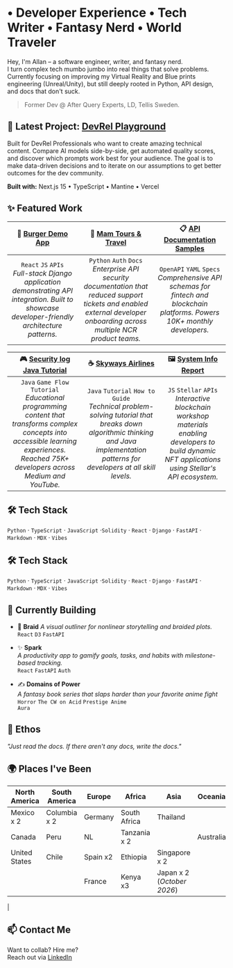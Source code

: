 # • Developer Experience • Tech Writer • Fantasy Nerd • World Traveler

Hey, I'm Allan – a software engineer, writer, and fantasy nerd. <br>
I turn complex tech mumbo jumbo into real things that solve problems. <br>
Currently focusing on improving my Virtual Reality and Blue prints engineering (Unreal/Unity), but still deeply rooted in Python, API design, and docs that don't suck.

> Former Dev @ After Query Experts, LD, Tellis Sweden.

## 🚀 Latest Project: [DevRel Playground](https://www.devrel-playground.com/)

Built for DevRel Professionals who want to create amazing technical content. Compare AI models side-by-side, get automated quality scores, and discover which prompts work best for your audience. The goal is to make data-driven decisions and to iterate on our assumptions to get better outcomes for the dev community.

**Built with:** Next.js 15 • TypeScript • Mantine • Vercel

## ✨ Featured Work

|🍔 <a href="https://burgersdemo.ncrcloud.com/Peachtree-Burger/">Burger Demo App</a>| 🧾 <a href="https://github.com/Allo-lala/mam-tours-travel">Mam Tours & Travel</a>| 📋 <a href="https://github.com/Allo-lala/">API Documentation Samples</a>|
|:---:|:---:|:---:|
|<code>React</code> <code>JS</code> <code>APIs</code><br><em>Full-stack Django application demonstrating API integration. Built to showcase developer-friendly architecture patterns.</em> | <code>Python</code> <code>Auth</code> <code>Docs</code><br> <em>Enterprise API security documentation that reduced support tickets and enabled external developer onboarding across multiple NCR product teams.</em>|<code>OpenAPI</code> <code>YAML</code> <code>Specs</code><br><em>Comprehensive API schemas for fintech and blockchain platforms. Powers 10K+ monthly developers.</em>|

|🎮 <a href="https://taylor-mcneil.github.io/technical-writing-portfolio/java-tutorial/">Security log Java Tutorial</a>|☕ <a href="https://www.youtube.com/watch?v=eUJDmLEVtjU&ab_channel=ThatDevTaylorGames">Skyways Airlines</a>|🖼️ <a href="https://github.com/Taylor-McNeil/nft-stellar-buzz">System Info Report</a>|
|:---:|:---:|:---:|
|<code>Java</code> <code>Game Flow</code> <code>Tutorial</code> <br> <em>Educational programming content that transforms complex concepts into accessible learning experiences. Reached 75K+ developers across Medium and YouTube.</em>|<code>Java</code> <code>Tutorial</code> <code>How to Guide</code><br><em>Technical problem-solving tutorial that breaks down algorithmic thinking and Java implementation patterns for developers at all skill levels.</em>|<code>JS</code> <code>Stellar</code> <code>APIs</code><br> <em>Interactive blockchain workshop materials enabling developers to build dynamic NFT applications using Stellar's API ecosystem.</em>|

## 🛠 Tech Stack

`Python` · `TypeScript` · `JavaScript` ·`Solidity` · `React` · `Django` · `FastAPI` · `Markdown` · `MDX` · `Vibes`  

## 🛠 Tech Stack

`Python` · `TypeScript` · `JavaScript` ·`Solidity` · `React` · `Django` · `FastAPI` · `Markdown` · `MDX` · `Vibes`  

## 🧠 Currently Building

- 🧵 **Braid** 
  *A visual outliner for nonlinear storytelling and braided plots.*  
  <code>React</code> <code>D3</code> <code>FastAPI</code>

- ✨ **Spark**  
  *A productivity app to gamify goals, tasks, and habits with milestone-based tracking.*  
  <code>React</code> <code>FastAPI</code> <code>Auth</code>

- ✍️ **Domains of Power**  
  *A fantasy book series that slaps harder than your favorite anime fight*  
  <code>Horror</code> <code>The CW on Acid</code> <code>Prestige Anime Aura</code>

## 🧃 Ethos

_"Just read the docs. If there aren't any docs, write the docs."_

## 🌍 Places I've Been

| North America | South America | Europe   | Africa       | Asia          | Oceania   |  
|---------------|---------------|----------|--------------|---------------|-----------|
| Mexico x 2    | Columbia x 2  | Germany  | South Africa | Thailand      |           |            
| Canada        | Peru          | NL       | Tanzania x 2 |               | Australia | 
| United States | Chile         | Spain x2 | Ethiopia     | Singapore x 2 |           |            
|               |               | France   | Kenya x3     | Japan x 2 (*October 2026*)|           
| 

## 📫 Contact Me

Want to collab? Hire me?  
Reach out via [LinkedIn](https://www.linkedin.com/in/kyagulanyi-allan-75050b221/)
